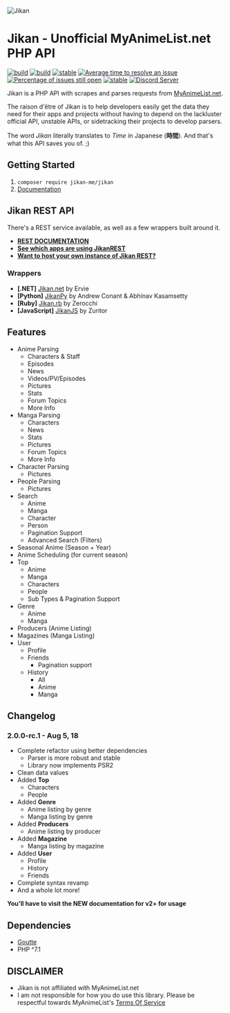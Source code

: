 ![Jikan](http://i.imgur.com/ctoJ3Jp.png)

# Jikan - Unofficial MyAnimeList.net PHP API
[![build](https://travis-ci.org/jikan-me/jikan.svg?branch=master)](https://travis-ci.org/jikan-me/jikan?branch=master) [![build](https://ci.appveyor.com/api/projects/status/github/irfan-dahir/jikan?branch=2.0.0-dev&svg=true)](https://ci.appveyor.com/project/irfan-dahir/jikan) [![stable](https://img.shields.io/packagist/v/jikan-me/jikan.svg?style=flat)](https://packagist.org/packages/jikan-me/jikan) [![Average time to resolve an issue](http://isitmaintained.com/badge/resolution/jikan-me/jikan.svg)](http://isitmaintained.com/project/jikan-me/jikan "Average time to resolve an issue") [![Percentage of issues still open](http://isitmaintained.com/badge/open/jikan-me/jikan.svg)](http://isitmaintained.com/project/jikan-me/jikan "Percentage of issues still open") [![stable](https://img.shields.io/badge/PHP-^%207.1-blue.svg?style=flat)]() [![Discord Server](https://img.shields.io/discord/460491088004907029.svg?style=flat&logo=discord)](https://discord.gg/4q8E4Gg)


Jikan is a PHP API with scrapes and parses requests from [MyAnimeList.net](https://myanimelist.net).

The raison d'être of Jikan is to help developers easily get the data they need for their apps and projects without having to depend on the lackluster official API, unstable APIs, or sidetracking their projects to develop parsers.

The word _Jikan_ literally translates to _Time_ in Japanese (**時間**). And that's what this API saves you of. ;)

## Getting Started
1. `composer require jikan-me/jikan`
2. [Documentation](http://docs.jikan.moe)

## Jikan REST API
There's a REST service available, as well as a few wrappers built around it.

- **[REST DOCUMENTATION](https://jikan.docs.apiary.io)**
- **[See which apps are using JikanREST](https://jikan.moe/showcase)**
- **[Want to host your own instance of Jikan REST?](https://github.com/jikan-me/jikan-rest)**

### Wrappers
- **[.NET]** [Jikan.net](https://github.com/Ervie/jikan.net) by Ervie
- **[Python]** [JikanPy](https://github.com/AWConant/jikanpy) by Andrew Conant & Abhinav Kasamsetty
- **[Ruby]** [Jikan.rb](https://github.com/Zerocchi/jikan.rb) by Zerocchi
- **[JavaScript]** [JikanJS](https://github.com/zuritor/jikanjs) by Zuritor

## Features
- Anime Parsing
    - Characters & Staff
    - Episodes
    - News
    - Videos/PV/Episodes
    - Pictures
    - Stats
    - Forum Topics
    - More Info
- Manga Parsing
    - Characters
    - News
    - Stats
    - Pictures
    - Forum Topics
    - More Info
- Character Parsing
    - Pictures
- People Parsing
    - Pictures
- Search
    - Anime
    - Manga
    - Character
    - Person
    - Pagination Support
    - Advanced Search (Filters)
- Seasonal Anime (Season + Year)
- Anime Scheduling (for current season)
- Top
    - Anime
    - Manga
    - Characters
    - People
    - Sub Types & Pagination Support
- Genre
    - Anime
    - Manga
- Producers (Anime Listing)
- Magazines (Manga Listing)
- User
    - Profile
    - Friends
        - Pagination support
    - History
        - All
        - Anime
        - Manga

## Changelog

### 2.0.0-rc.1 - Aug 5, 18
- Complete refactor using better dependencies
    - Parser is more robust and stable
    - Library now implements PSR2
- Clean data values
- Added **Top**
    - Characters
    - People
- Added **Genre**
    - Anime listing by genre
    - Manga listing by genre
- Added **Producers**
    - Anime listing by producer
- Added **Magazine**
    - Manga listing by magazine
- Added **User**
    - Profile
    - History
    - Friends
- Complete syntax revamp
- And a whole lot more!

**You'll have to visit the NEW documentation for v2+ for usage**

## Dependencies
- [Goutte](https://github.com/FriendsOfPHP/Goutte)
- PHP ^7.1

## DISCLAIMER
- Jikan is not affiliated with MyAnimeList.net 
- I am not responsible for how you do use this library. Please be respectful towards MyAnimeList's [Terms Of Service](https://myanimelist.net/about/terms_of_use)
